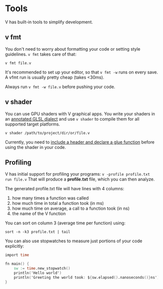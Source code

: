 # Tools

V has built-in tools to simplify development.

## v fmt

You don't need to worry about formatting your code or setting style guidelines.
`v fmt` takes care of that:

```shell
v fmt file.v
```

It's recommended to set up your editor, so that `v fmt -w` runs on every save.
A vfmt run is usually pretty cheap (takes <30ms).

Always run `v fmt -w file.v` before pushing your code.

## v shader

You can use GPU shaders with V graphical apps. You write your shaders in an
[annotated GLSL dialect](https://github.com/vlang/v/blob/1d8ece7/examples/sokol/02_cubes_glsl/cube_glsl.glsl)
and use `v shader` to compile them for all supported target platforms.

```shell
v shader /path/to/project/dir/or/file.v
```

Currently, you need to
[include a header and declare a glue function](https://github.com/vlang/v/blob/c14c324/examples/sokol/02_cubes_glsl/cube_glsl.v#L43-L46)
before using the shader in your code.

## Profiling

V has initial support for profiling your programs: `v -profile profile.txt run file.v`
That will produce a **profile.txt** file, which you can then analyze.

The generated profile.txt file will have lines with 4 columns:

1. how many times a function was called
2. how much time in total a function took (in ms)
3. how much time on average, a call to a function took (in ns)
4. the name of the V function

You can sort on column 3 (average time per function) using:

```shell
sort -n -k3 profile.txt | tail
```

You can also use stopwatches to measure just portions of your code explicitly:

```v play
import time

fn main() {
	sw := time.new_stopwatch()
	println('Hello world')
	println('Greeting the world took: ${sw.elapsed().nanoseconds()}ns')
}
```
